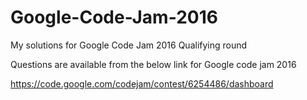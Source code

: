 # Google-Code-Jam-2016
My solutions  for Google Code Jam 2016 Qualifying round

Questions are available from the below link for Google code jam 2016 

https://code.google.com/codejam/contest/6254486/dashboard
